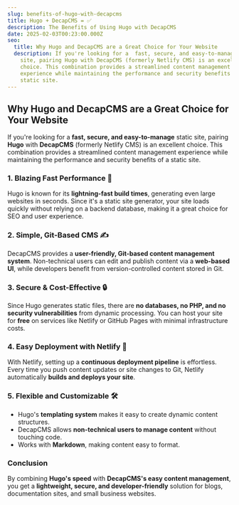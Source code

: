 ```yaml
---
slug: benefits-of-hugo-with-decapcms
title: Hugo + DecapCMS = ✅
description: The Benefits of Using Hugo with DecapCMS
date: 2025-02-03T00:23:00.000Z
seo:
  title: Why Hugo and DecapCMS are a Great Choice for Your Website
  description: If you're looking for a  fast, secure, and easy-to-manage static
    site, pairing Hugo with DecapCMS (formerly Netlify CMS) is an excellent
    choice. This combination provides a streamlined content management
    experience while maintaining the performance and security benefits of a
    static site.
---
```

## Why Hugo and DecapCMS are a Great Choice for Your Website

If you're looking for a **fast, secure, and easy-to-manage** static site, pairing **Hugo** with **DecapCMS** (formerly Netlify CMS) is an excellent choice. This combination provides a streamlined content management experience while maintaining the performance and security benefits of a static site.

### **1. Blazing Fast Performance 🚀**

Hugo is known for its **lightning-fast build times**, generating even large websites in seconds. Since it's a static site generator, your site loads quickly without relying on a backend database, making it a great choice for SEO and user experience.

### **2. Simple, Git-Based CMS ✍️**

DecapCMS provides a **user-friendly, Git-based content management system**. Non-technical users can edit and publish content via a **web-based UI**, while developers benefit from version-controlled content stored in Git.

### **3. Secure & Cost-Effective 🔒**

Since Hugo generates static files, there are **no databases, no PHP, and no security vulnerabilities** from dynamic processing. You can host your site for **free** on services like Netlify or GitHub Pages with minimal infrastructure costs.

### **4. Easy Deployment with Netlify 🎯**

With Netlify, setting up a **continuous deployment pipeline** is effortless. Every time you push content updates or site changes to Git, Netlify automatically **builds and deploys your site**.

### **5. Flexible and Customizable 🛠**

* Hugo's **templating system** makes it easy to create dynamic content structures.
* DecapCMS allows **non-technical users to manage content** without touching code.
* Works with **Markdown**, making content easy to format.

### **Conclusion**

By combining **Hugo's speed** with **DecapCMS's easy content management**, you get a **lightweight, secure, and developer-friendly** solution for blogs, documentation sites, and small business websites.
